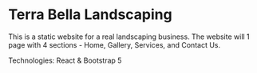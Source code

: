 # Terra Bella Landscaping

This is a static website for a real landscaping business. The website will 1 page with 4 sections - Home, Gallery, Services, and Contact Us.

Technologies: React & Bootstrap 5
